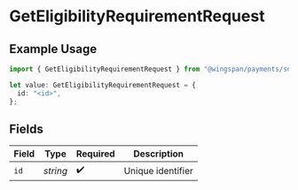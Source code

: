 # GetEligibilityRequirementRequest

## Example Usage

```typescript
import { GetEligibilityRequirementRequest } from "@wingspan/payments/sdk/models/operations";

let value: GetEligibilityRequirementRequest = {
  id: "<id>",
};
```

## Fields

| Field              | Type               | Required           | Description        |
| ------------------ | ------------------ | ------------------ | ------------------ |
| `id`               | *string*           | :heavy_check_mark: | Unique identifier  |
